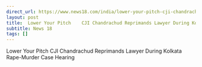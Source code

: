 ```yaml
---
direct_url: https://www.news18.com/india/lower-your-pitch-cji-chandrachud-reprimands-lawyer-for-his-tone-during-kolkata-rape-murder-case-hearing-9044832.html
layout: post
title:  Lower Your Pitch    CJI Chandrachud Reprimands Lawyer During Kolkata Rape-Murder Case Hearing
subtitle: News 18
tags: []
---
```


 Lower Your Pitch    CJI Chandrachud Reprimands Lawyer During Kolkata Rape-Murder Case Hearing
